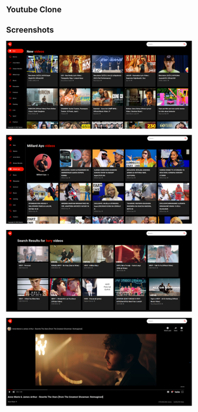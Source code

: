 ## Youtube Clone

## Screenshots

![1](picture/1.png)

![1](picture/2.png)

![1](picture/3.png)

![1](picture/4.png)
